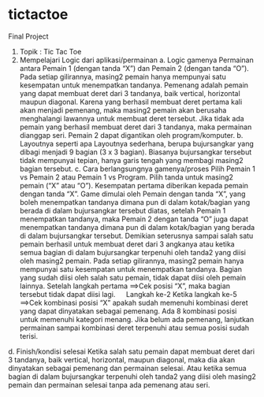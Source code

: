 # tictactoe
Final Project

1.	Topik : Tic Tac Toe 
2.	Mempelajari Logic dari aplikasi/permainan
a.	Logic gamenya
Permainan antara Pemain 1 (dengan tanda “X”) dan Pemain 2 (dengan tanda “O”).
Pada setiap gilirannya, masing2 pemain hanya mempunyai satu kesempatan untuk menempatkan tandanya.
Pemenang adalah pemain yang dapat membuat deret dari 3 tandanya, baik vertical, horizontal maupun diagonal.
Karena yang berhasil membuat deret pertama kali akan menjadi pemenang, maka masing2 pemain akan berusaha menghalangi lawannya untuk membuat deret tersebut.
Jika tidak ada pemain yang berhasil membuat deret dari 3 tandanya, maka permainan dianggap seri.
Pemain 2 dapat digantikan oleh program/komputer.
b.	Layoutnya seperti apa
Layoutnya sederhana, berupa bujursangkar yang dibagi menjadi 9 bagian (3 x 3 bagian). Biasanya bujursangkar tersebut tidak mempunyai tepian, hanya garis tengah yang membagi masing2 bagian tersebut.
c.	Cara berlangsungnya gamenya/proses
Pilih Pemain 1 vs Pemain 2 atau Pemain 1 vs Program.
Pilih tanda untuk masing2 pemain (“X” atau “O”).
Kesempatan pertama diberikan kepada pemain dengan tanda “X”.
Game dimulai oleh Pemain dengan tanda “X”, yang boleh menempatkan tandanya dimana pun di dalam kotak/bagian yang berada di dalam bujursangkar tersebut diatas, setelah Pemain 1 menempatkan tandanya, maka Pemain 2 dengan tanda “O” juga dapat menempatkan tandanya dimana pun di dalam kotak/bagian yang berada di dalam bujursangkar tersebut. Demikian seterusnya sampai salah satu pemain berhasil untuk membuat deret dari 3 angkanya atau ketika semua bagian di dalam bujursangkar terpenuhi oleh tanda2 yang diisi oleh masing2 pemain.
Pada setiap gilirannya, masing2 pemain hanya mempunyai satu kesempatan untuk menempatkan tandanya. Bagian yang sudah diisi oleh salah satu pemain, tidak dapat diisi oleh pemain lainnya.
Setelah langkah pertama ==>Cek posisi “X”, maka bagian tersebut tidak dapat diisi lagi.
 
Langkah ke-2
Ketika langkah ke-5 ==>Cek kombinasi posisi “X” apakah sudah memenuhi kombinasi deret yang dapat dinyatakan sebagai pemenang. Ada 8 kombinasi posisi untuk memenuhi kategori menang.
Jika belum ada pemenang, lanjutkan permainan sampai kombinasi deret terpenuhi atau semua posisi sudah terisi.

d.	Finish/kondisi selesai
Ketika salah satu pemain dapat membuat deret dari 3 tandanya, baik vertical, horizontal, maupun diagonal, maka dia akan dinyatakan sebagai pemenang dan permainan selesai.
Atau ketika semua bagian di dalam bujursangkar terpenuhi oleh tanda2 yang diisi oleh masing2 pemain dan permainan selesai tanpa ada pemenang atau seri.
